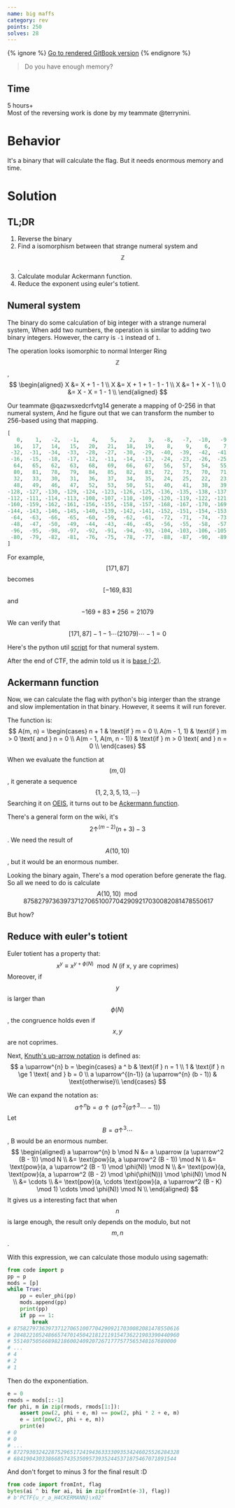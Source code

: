 ```yaml
---
name: big maffs
category: rev
points: 250
solves: 28
---
```


{% ignore %}
[Go to rendered GitBook version](https://sasdf.cf/ctf/)
{% endignore %}

> Do you have enough memory?


## Time
5 hours+  
Most of the reversing work is done by my teammate @terrynini.


# Behavior
It's a binary that will calculate the flag.
But it needs enormous memory and time.


# Solution
## TL;DR
1. Reverse the binary
2. Find a isomorphism between that strange numeral system and $$\mathbb{Z}$$.
3. Calculate modular Ackermann function.
4. Reduce the exponent using euler's totient.

## Numeral system
The binary do some calculation of big integer with a strange numeral system,
When add two numbers,
the operation is similar to adding two binary integers.
However, the carry is `-1` instead of `1`.

The operation looks isomorphic to normal Interger Ring $$\mathbb{Z}$$,
$$
\begin{aligned}
X &= X + 1 - 1 \\
X &= X + 1 + 1 - 1 - 1 \\
X &= 1 + X - 1 \\
0 &= X - X = 1 - 1 \\
\end{aligned}
$$

Our teammate @qazwsxedcrfvtg14 generate a mapping of 0-256 in that numeral system,
And he figure out that we can transform the number to 256-based using that mapping.
```python
[
   0,    1,   -2,   -1,    4,    5,    2,    3,   -8,   -7,  -10,   -9,   -4,   -3,   -6,   -5,
  16,   17,   14,   15,   20,   21,   18,   19,    8,    9,    6,    7,   12,   13,   10,   11,
 -32,  -31,  -34,  -33,  -28,  -27,  -30,  -29,  -40,  -39,  -42,  -41,  -36,  -35,  -38,  -37,
 -16,  -15,  -18,  -17,  -12,  -11,  -14,  -13,  -24,  -23,  -26,  -25,  -20,  -19,  -22,  -21,
  64,   65,   62,   63,   68,   69,   66,   67,   56,   57,   54,   55,   60,   61,   58,   59,
  80,   81,   78,   79,   84,   85,   82,   83,   72,   73,   70,   71,   76,   77,   74,   75,
  32,   33,   30,   31,   36,   37,   34,   35,   24,   25,   22,   23,   28,   29,   26,   27,
  48,   49,   46,   47,   52,   53,   50,   51,   40,   41,   38,   39,   44,   45,   42,   43,
-128, -127, -130, -129, -124, -123, -126, -125, -136, -135, -138, -137, -132, -131, -134, -133,
-112, -111, -114, -113, -108, -107, -110, -109, -120, -119, -122, -121, -116, -115, -118, -117,
-160, -159, -162, -161, -156, -155, -158, -157, -168, -167, -170, -169, -164, -163, -166, -165,
-144, -143, -146, -145, -140, -139, -142, -141, -152, -151, -154, -153, -148, -147, -150, -149,
 -64,  -63,  -66,  -65,  -60,  -59,  -62,  -61,  -72,  -71,  -74,  -73,  -68,  -67,  -70,  -69,
 -48,  -47,  -50,  -49,  -44,  -43,  -46,  -45,  -56,  -55,  -58,  -57,  -52,  -51,  -54,  -53,
 -96,  -95,  -98,  -97,  -92,  -91,  -94,  -93, -104, -103, -106, -105, -100,  -99, -102, -101,
 -80,  -79,  -82,  -81,  -76,  -75,  -78,  -77,  -88,  -87,  -90,  -89,  -84,  -83,  -86,  -85,
]
```

For example, $$[171, 87]$$ becomes $$[-169, 83]$$ and 
$$
-169 + 83*256 = 21079
$$
We can verify that
$$
[171, 87] - 1 - 1 \cdots (21079) \cdots -1 = 0
$$

Here's the python util [script]([_file/code.py]) for that numeral system.

After the end of CTF,
the admin told us it is [base (-2)](https://en.wikipedia.org/wiki/Negative_base).

## Ackermann function
Now, we can calculate the flag with python's big interger than the strange and slow implementation in that binary.
However, it seems it will run forever.

The function is:
$$
A(m, n) = \begin{cases}
    n + 1 & \text{if } m = 0 \\
    A(m - 1, 1) & \text{if } m > 0 \text{ and } n = 0 \\
    A(m - 1, A(m, n - 1)) & \text{if } m > 0 \text{ and } n = 0 \\
\end{cases}
$$

When we evaluate the function at $$(m, 0)$$, it generate a sequence
$$
\{ 1, 2, 3, 5, 13, \cdots \}
$$
Searching it on [OEIS](https://oeis.org/A126333),
it turns out to be [Ackermann function](https://en.wikipedia.org/wiki/Ackermann_function).

There's a general form on the wiki, it's $$2 \uparrow^{(m-2)}(n+3) - 3$$.
We need the result of $$A(10, 10)$$, but it would be an enormous number.

Looking the binary again,
There's a mod operation before generate the flag.
So all we need to do is calculate
$$
A(10, 10) \mod 87582797363973712706510077042909217030082081478550617
$$

But how?


## Reduce with euler's totient
Euler totient has a property that:
$$
x^y \equiv x^{y + \phi(N)} \mod N \text{ (if x, y are coprimes)}
$$
Moreover, if $$y$$ is larger than $$\phi(N)$$, the congruence holds even if $$x, y$$ are not coprimes.

Next,
[Knuth's up-arrow notation](https://en.wikipedia.org/wiki/Knuth%27s_up-arrow_notation)
is defined as:
$$
a \uparrow^{n} b = \begin{cases}
    a ^ b & \text{if } n = 1 \\
    1 & \text{if } n \ge 1 \text{ and } b = 0 \\
    a \uparrow^{(n-1)} (a \uparrow^{n} (b - 1)) & \text{otherwise}\\
\end{cases}
$$

We can expand the notation as:
$$
a \uparrow^{n} b = a \uparrow ( a \uparrow^2 ( a \uparrow^3 \cdots - 1))
$$
Let $$B = a \uparrow^3 \cdots$$, B would be an enormous number.
$$
\begin{aligned}
a \uparrow^{n} b \mod N &= a \uparrow (a \uparrow^2 (B - 1)) \mod N \\
                        &= \text{pow}(a, a \uparrow^2 (B - 1)) \mod N \\
                        &= \text{pow}(a, a \uparrow^2 (B - 1) \mod \phi(N)) \mod N \\
                        &= \text{pow}(a, \text{pow}(a, a \uparrow^2 (B - 2) \mod \phi(\phi(N))) \mod \phi(N)) \mod N \\
                        &= \cdots \\
                        &= \text{pow}(a, \cdots \text{pow}(a, a \uparrow^2 (B - K) \mod 1) \cdots \mod \phi(N)) \mod N \\
\end{aligned}
$$
It gives us a interesting fact that when $$n$$ is large enough, the result only depends on the modulo, but not $$m, n$$.

With this expression, we can calculate those modulo using sagemath:
```python
from code import p
pp = p
mods = [p]
while True:
    pp = euler_phi(pp)
    mods.append(pp)
    print(pp)
    if pp == 1:
        break
# 87582797363973712706510077042909217030082081478550616
# 28482210524866574701450421812119154736221903390440960
# 5514075056689821860024092072671777577565348167680000
# ...
# 4
# 2
# 1
```

Then do the exponentiation.
```python
e = 0
rmods = mods[::-1]
for phi, m in zip(rmods, rmods[1:]):
    assert pow(2, phi + e, m) == pow(2, phi * 2 + e, m)
    e = int(pow(2, phi + e, m))
    print(e)
# 0
# 0
# ...
# 87279303242287529651724194363333093534246025526284328
# 6841904303386685743535095739352445371875467071891544
```

And don't forget to minus 3 for the final result :D
```python
from code import fromInt, flag
bytes(ai ^ bi for ai, bi in zip(fromInt(e-3), flag))
# b'PCTF{u_r_a_H4CKERMANN}\x02'
```
